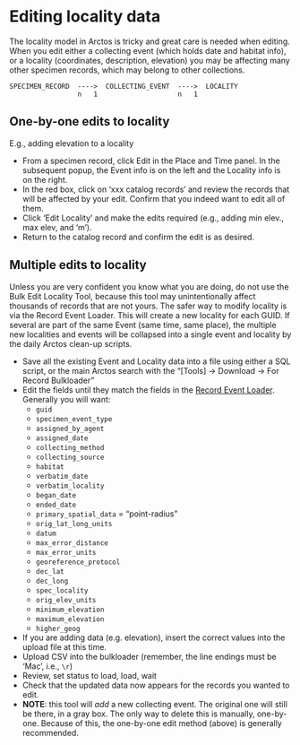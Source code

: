 # Editing locality data

The locality model in Arctos is tricky and great care is needed when
editing. When you edit either a collecting event (which holds date and
habitat info), or a locality (coordinates, description, elevation) you
may be affecting many other specimen records, which may belong to
other collections.

```
SPECIMEN_RECORD  ---->  COLLECTING_EVENT  ---->  LOCALITY
                 n   1                    n   1
```

## One-by-one edits to locality

E.g., adding elevation to a locality

 * From a specimen record, click Edit in the Place and Time panel. In the
   subsequent popup, the Event info is on the left and the Locality
   info is on the right. 
 * In the red box, click on ‘xxx catalog records’ and review the
   records that will be affected by your edit. Confirm that you indeed
   want to edit all of them.
 * Click ‘Edit Locality’ and make the edits required (e.g., adding min
   elev., max elev, and ‘m’).
 * Return to the catalog record and confirm the edit is as desired.

## Multiple edits to locality

Unless you are very confident you know what you are doing, do not use
the Bulk Edit Locality Tool, because this tool may unintentionally
affect thousands of records that are not yours.  The safer way to
modify locality is via the Record Event Loader. This will create a new
locality for each GUID. If several are part of the same Event (same
time, same place), the multiple new localities and events will be
collapsed into a single event and locality by the daily Arctos
clean-up scripts.

 * Save all the existing Event and Locality data into a file using
   either a SQL script, or the main Arctos search with the “[Tools] ->
   Download -> For Record Bulkloader”
 * Edit the fields until they match the fields in the
   [Record Event Loader](https://arctos.database.museum/loaders/BulkloadSpecimenEvent.cfm?action=ld). Generally you will want:
    * `guid`
    * `specimen_event_type`
    * `assigned_by_agent`
    * `assigned_date`
    * `collecting_method`
    * `collecting_source`
    * `habitat`
    * `verbatim_date`
    * `verbatim_locality`
    * `began_date`
    * `ended_date`
    * `primary_spatial_data` = “point-radius”
    * `orig_lat_long_units`
    * `datum`
    * `max_error_distance`
    * `max_error_units`
    * `georeference_protocol`
    * `dec_lat`
    * `dec_long`
    * `spec_locality`
    * `orig_elev_units`
    * `minimum_elevation`
    * `maximum_elevation`
    * `higher_geog`
 * If you are adding data (e.g. elevation), insert the correct values
   into the upload file at this time.
 * Upload CSV into the bulkloader (remember, the line endings must be
   ‘Mac’, i.e., `\r`)
 * Review, set status to load, load, wait
 * Check that the updated data now appears for the records you wanted to edit.
 * **NOTE**: this tool will _add_ a new collecting event. The original
     one will still be there, in a gray box. The only way to delete
     this is manually, one-by-one. Because of this, the one-by-one
     edit method (above) is generally recommended.
